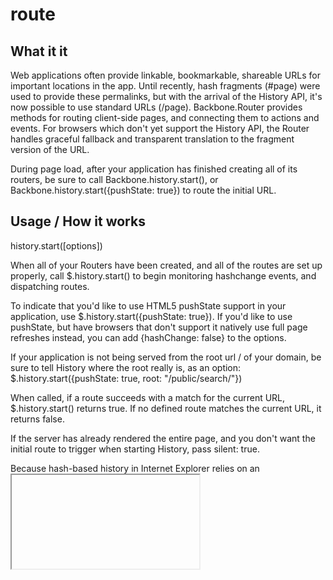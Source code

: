 route
=============


What it it
-----------------------

Web applications often provide linkable, bookmarkable, shareable URLs for important locations in the app. Until recently,
hash fragments (#page) were used to provide these permalinks, but with the arrival of the History API,
it's now possible to use standard URLs (/page). Backbone.Router provides methods for routing client-side pages,
and connecting them to actions and events. For browsers which don't yet support the History API, the Router handles
graceful fallback and transparent translation to the fragment version of the URL.

During page load, after your application has finished creating all of its routers, be sure to call Backbone.history.start(),
or Backbone.history.start({pushState: true}) to route the initial URL.

Usage / How it works
--------------------

history.start([options])

When all of your Routers have been created, and all of the routes are set up properly, call $.history.start() to begin monitoring hashchange events, and dispatching routes.

To indicate that you'd like to use HTML5 pushState support in your application, use $.history.start({pushState: true}). If you'd like to use pushState, but have browsers that don't support it natively use full page refreshes instead, you can add {hashChange: false} to the options.

If your application is not being served from the root url / of your domain, be sure to tell History where the root really is, as an option: $.history.start({pushState: true, root: "/public/search/"})

When called, if a route succeeds with a match for the current URL, $.history.start() returns true. If no defined route matches the current URL, it returns false.

If the server has already rendered the entire page, and you don't want the initial route to trigger when starting History, pass silent: true.

Because hash-based history in Internet Explorer relies on an <iframe>, be sure to only call start() after the DOM is ready.


```javascript
$.history.start({pushState: true});
```
